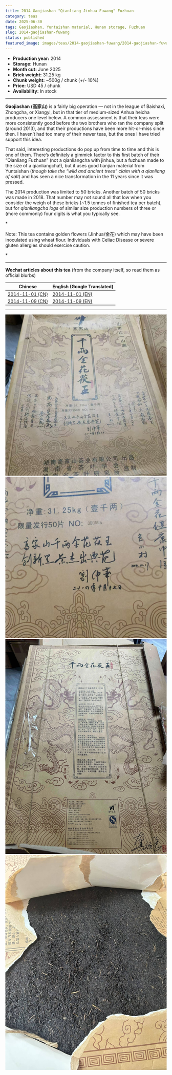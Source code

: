 ```yaml
---
title: 2014 Gaojiashan "Qianliang Jinhua Fuwang" Fuzhuan
category: teas
date: 2025-06-30
tags: Gaojiashan, Yuntaishan material, Hunan storage, Fuzhuan
slug: 2014-gaojiashan-fuwang
status: published
featured_image: images/teas/2014-gaojiashan-fuwang/2014-gaojiashan-fuwang-wrapper-front.jpg
---
```


- **Production year:** 2014
- **Storage:** Hunan
- **Month cut:** June 2025
- **Brick weight:** 31.25 kg 
- **Chunk weight:** ~500g / chunk (+/- 10%) 
- **Price:** USD 45 / chunk
- **Availability:** In stock


---

**Gaojiashan (高家山)** is a fairly big operation — not in the league of Baishaxi, Zhongcha, or Xiangyi, but in that tier of medium-sized Anhua heicha producers one level below. A common assessment is that their teas were more consistently good before the two brothers who ran the company split (around 2013), and that their productions have been more hit-or-miss since then. I haven’t had too many of their newer teas, but the ones I have tried support this idea.

That said, interesting productions do pop up from time to time and this is one of them. There’s definitely a gimmick factor to this first batch of their “Qianliang Fuzhuan” (not a qianliangcha with jinhua, but a fuzhuan made to the size of a qianliangcha!), but it uses good tianjian material from Yuntaishan (*though take the “wild and ancient trees” claim with a qianliang of salt*) and has seen a nice transformation in the 11 years since it was pressed.

The 2014 production was limited to 50 bricks. Another batch of 50 bricks was made in 2018. That number may not sound all that low when you consider the weigh of these bricks (~1.5 tonnes of finished tea per batch), but for *qianliangcha logs* of similar size production numbers of three or (more commonly) four digits is what you typically see.

*<p class="small-paragraph">
Note: This tea contains golden flowers (Jinhua/金花) which may have been inoculated using wheat flour. Individuals with Celiac Disease or severe gluten allergies should exercise caution.
</p>*

---
**Wechat articles about this tea** (from the company itself, so read them as official blurbs)

| Chinese | English (Google Translated) |
| --- | --- |
| [2014-11-01 (CN)](/images/teas/2014-gaojiashan-fuwang/articles/2014-gaojiashan-fuwang-signature-2014-11-01-CN.pdf) | [2014-11-01 (EN)](/images/teas/2014-gaojiashan-fuwang/articles/2014-gaojiashan-fuwang-signature-2014-11-01-EN.pdf) |
| [2014-11-09 (CN)](/images/teas/2014-gaojiashan-fuwang/articles/2014-gaojiashan-fuwang-signature-2014-11-09-CN.pdf) | [2014-11-09 (EN)](/images/teas/2014-gaojiashan-fuwang/articles/2014-gaojiashan-fuwang-signature-2014-11-09-EN.pdf) |

---


![Wrapper front](/images/teas/2014-gaojiashan-fuwang/2014-gaojiashan-fuwang-wrapper-front.jpg)
![Wrapper signature](/images/teas/2014-gaojiashan-fuwang/2014-gaojiashan-fuwang-signature.jpg)
![Wrapper back](/images/teas/2014-gaojiashan-fuwang/2014-gaojiashan-fuwang-wrapper-back.jpg)
![Unwrapped brick](/images/teas/2014-gaojiashan-fuwang/2014-gaojiashan-fuwang-unwrapped-brick.jpg)
 